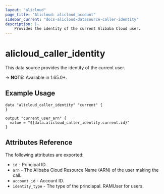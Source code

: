```yaml
---
layout: "alicloud"
page_title: "Alicloud: alicloud_account"
sidebar_current: "docs-alicloud-datasource-caller-identity"
description: |-
    Provides the identity of the current Alibaba Cloud user.
---
```


# alicloud\_caller\_identity

This data source provides the identity of the current user.

-> **NOTE:** Available in 1.65.0+.

## Example Usage

```
data "alicloud_caller_identity" "current" {
}

output "current_user_arn" {
  value = "${data.alicloud_caller_identity.current.id}"
}
```

## Attributes Reference

The following attributes are exported:

* `id` - Principal ID.
* `arn` - The Alibaba Cloud Resource Name (ARN) of the user making the call.
* `account_id` - Account ID.
* `identity_type` - The type of the princiapal. RAMUser for users.
